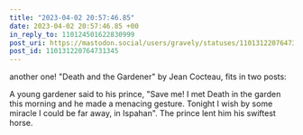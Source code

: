```yaml
---
title: "2023-04-02 20:57:46.85"
date: 2023-04-02 20:57:46.85 +00
in_reply_to: 110124501622830999
post_uri: https://mastodon.social/users/gravely/statuses/110131220764731345
post_id: 110131220764731345
---
```

another one! "Death and the Gardener" by Jean Cocteau, fits in two posts:

A young gardener said to his prince, "Save me! I met Death in the garden this morning and he made a menacing gesture. Tonight I wish by some miracle I could be far away, in Ispahan". The prince lent him his swiftest horse.


